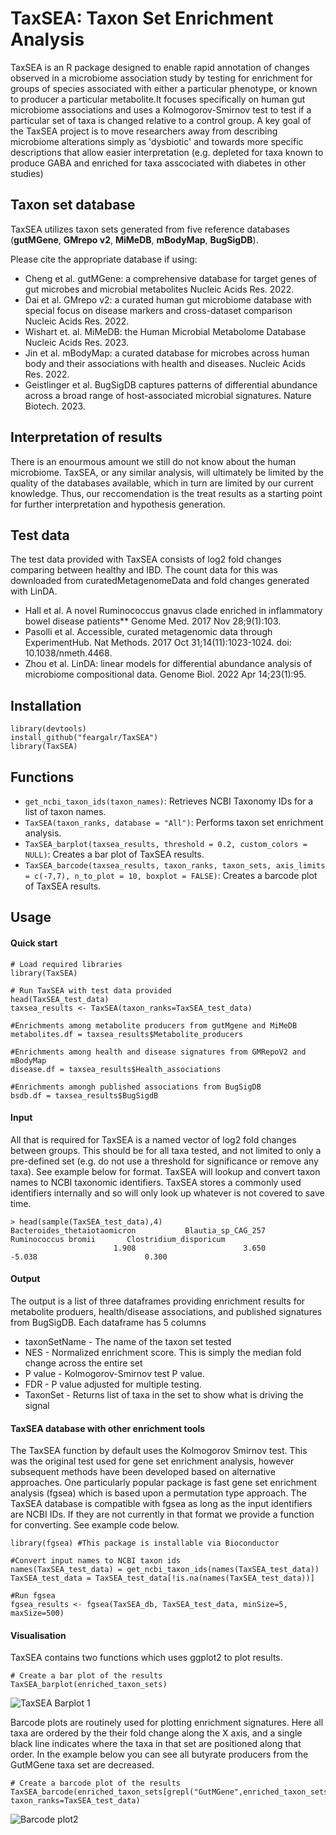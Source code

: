 # TaxSEA: Taxon Set Enrichment Analysis

TaxSEA is an R package designed to enable rapid annotation of changes observed in a microbiome association study by testing for enrichment for groups of species associated with either a particular phenotype, or known to producer a particular metabolite.It focuses specifically on human gut microbiome associations and uses a Kolmogorov-Smirnov test to test if a particular set of taxa is changed relative to a control group. A key goal of the TaxSEA project is to move researchers away from describing microbiome alterations simply as 'dysbiotic' and towards more specific descriptions that allow easier interpretation (e.g. depleted for taxa known to produce GABA and enriched for taxa asscociated with diabetes in other studies)

## Taxon set database
TaxSEA utilizes taxon sets generated from five reference databases (**gutMGene**, **GMrepo v2**, **MiMeDB**, **mBodyMap**, **BugSigDB**). 

Please cite the appropriate database if using:
- Cheng et al. gutMGene: a comprehensive database for target genes of gut microbes and microbial metabolites Nucleic Acids Res. 2022.
- Dai et al. GMrepo v2: a curated human gut microbiome database with special focus on disease markers and cross-dataset comparison Nucleic Acids Res. 2022.
- Wishart et. al. MiMeDB: the Human Microbial Metabolome Database Nucleic Acids Res. 2023.
- Jin et al. mBodyMap: a curated database for microbes across human body and their associations with health and diseases. Nucleic Acids Res. 2022.
- Geistlinger et al. BugSigDB captures patterns of differential abundance across a broad range of host-associated microbial signatures. Nature Biotech. 2023. 

## Interpretation of results

There is an enourmous amount we still do not know about the human microbiome. TaxSEA, or any similar analysis, will ultimately be limited by the quality of the databases available, which in turn are limited by our current knowledge. Thus, our reccomendation is the treat results as a starting point for further interpretation and hypothesis generation. 


## Test data
The test data provided with TaxSEA consists of log2 fold changes comparing between healthy and IBD. The count data for this was downloaded from curatedMetagenomeData and fold changes generated with LinDA.
- Hall et al. A novel Ruminococcus gnavus clade enriched in inflammatory bowel disease patients** Genome Med. 2017 Nov 28;9(1):103.
- Pasolli et al. Accessible, curated metagenomic data through ExperimentHub. Nat Methods. 2017 Oct 31;14(11):1023-1024. doi: 10.1038/nmeth.4468.
- Zhou et al. LinDA: linear models for differential abundance analysis of microbiome compositional data. Genome Biol. 2022 Apr 14;23(1):95.

## Installation
```{r example}
library(devtools)
install_github("feargalr/TaxSEA")
library(TaxSEA)
```


## Functions

- `get_ncbi_taxon_ids(taxon_names)`: Retrieves NCBI Taxonomy IDs for a list of taxon names.
- `TaxSEA(taxon_ranks, database = "All")`: Performs taxon set enrichment analysis.
- `TaxSEA_barplot(taxsea_results, threshold = 0.2, custom_colors = NULL)`: Creates a bar plot of TaxSEA results.
- `TaxSEA_barcode(taxsea_results, taxon_ranks, taxon_sets, axis_limits = c(-7,7), n_to_plot = 10, boxplot = FALSE)`: Creates a barcode plot of TaxSEA results.

## Usage
#### Quick start
```{r example}
# Load required libraries
library(TaxSEA)

# Run TaxSEA with test data provided
head(TaxSEA_test_data)
taxsea_results <- TaxSEA(taxon_ranks=TaxSEA_test_data)

#Enrichments among metabolite producers from gutMgene and MiMeDB
metabolites.df = taxsea_results$Metabolite_producers

#Enrichments among health and disease signatures from GMRepoV2 and mBodyMap
disease.df = taxsea_results$Health_associations

#Enrichments amongh published associations from BugSigDB
bsdb.df = taxsea_results$BugSigdB

```

#### Input 
All that is required for TaxSEA is a named vector of log2 fold changes between groups. This should be for all taxa tested, and not limited to only a pre-defined set (e.g. do not use a threshold for significance or remove any taxa). See example below for format. TaxSEA will lookup and convert taxon names to NCBI taxonomic identifiers. TaxSEA stores a commonly used identifiers internally and so will only look up whatever is not covered to save time. 
```{r output}
> head(sample(TaxSEA_test_data),4)
Bacteroides_thetaiotaomicron           Blautia_sp_CAG_257          Ruminococcus bromii       Clostridium_disporicum 
                       1.908                        3.650                       -5.038                        0.300 
```

#### Output
The output is a list of three dataframes providing enrichment results for metabolite produers, health/disease associations, and published signatures from BugSigDB.
Each dataframe has 5 columns
- taxonSetName - The name of the taxon set tested
- NES - Normalized enrichment score. This is simply the median fold change across the entire set
- P value - Kolmogorov-Smirnov test P value.
- FDR - P value adjusted for multiple testing. 
- TaxonSet - Returns list of taxa in the set to show what is driving the signal


#### TaxSEA database with other enrichment tools
The TaxSEA function by default uses the Kolmogorov Smirnov test. This was the original test used for gene set enrichment analysis, however subsequent methods have been developed based on alternative approaches. One particularly popular package is fast gene set enrichment analysis (fgsea) which is based upon a permutation type approach. The TaxSEA database is compatible with fgsea as long as the input identifiers are NCBI IDs. If they are not currently in that format we provide a function for converting. See example code below. 

```{r output}
library(fgsea) #This package is installable via Bioconductor

#Convert input names to NCBI taxon ids
names(TaxSEA_test_data) = get_ncbi_taxon_ids(names(TaxSEA_test_data))
TaxSEA_test_data = TaxSEA_test_data[!is.na(names(TaxSEA_test_data))]

#Run fgsea
fgsea_results <- fgsea(TaxSEA_db, TaxSEA_test_data, minSize=5, maxSize=500)
```

#### Visualisation 
TaxSEA contains two functions which uses ggplot2 to plot results. 
```{r example}
# Create a bar plot of the results
TaxSEA_barplot(enriched_taxon_sets)
```
![TaxSEA Barplot 1](https://user-images.githubusercontent.com/7561275/228441264-f233b7ac-6030-4208-a48a-a43a92163b33.png)

Barcode plots are routinely used for plotting enrichment signatures. Here all taxa are ordered by the their fold change along the X axis, and a single black line indicates where the taxa in that set are positioned along that order. In the example below you can see all butyrate producers from the GutMGene taxa set are decreased. 
```{r example}
# Create a barcode plot of the results
TaxSEA_barcode(enriched_taxon_sets[grepl("GutMGene",enriched_taxon_sets$taxonSetName),], taxon_ranks=TaxSEA_test_data)

```
![Barcode plot2](https://user-images.githubusercontent.com/7561275/228441385-cf9ffd3c-ab51-4e2b-beda-7398148447df.png)


